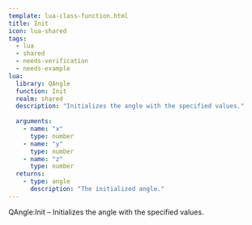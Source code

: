 ```yaml
---
template: lua-class-function.html
title: Init
icon: lua-shared
tags:
  - lua
  - shared
  - needs-verification
  - needs-example
lua:
  library: QAngle
  function: Init
  realm: shared
  description: "Initializes the angle with the specified values."
  
  arguments:
    - name: "x"
      type: number
    - name: "y"
      type: number
    - name: "z"
      type: number
  returns:
    - type: angle
      description: "The initialized angle."
---
```


<div class="lua__search__keywords">
QAngle:Init &#x2013; Initializes the angle with the specified values.
</div>
